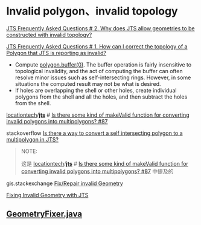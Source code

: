 # Invalid polygon、invalid topology

[JTS Frequently Asked Questions # 2. Why does JTS allow geometries to be constructed with invalid topology?](https://locationtech.github.io/jts/jts-faq.html#B2)

[JTS Frequently Asked Questions # 1. How can I correct the topology of a Polygon that JTS is reporting as invalid?](https://locationtech.github.io/jts/jts-faq.html#G1)

- Compute [polygon.buffer(0)](https://locationtech.github.io/jts/javadoc/org/locationtech/jts/geom/Geometry.html#buffer-double-). The buffer operation is fairly insensitive to topological invalidity, and the act of computing the buffer can often resolve minor issues such as self-intersecting rings. However, in some situations the computed result may not be what is desired.
- If holes are overlapping the shell or other holes, create individual polygons from the shell and all the holes, and then subtract the holes from the shell.



[locationtech](https://github.com/locationtech)/**[jts](https://github.com/locationtech/jts)** # [Is there some kind of makeValid function for converting invalid polygons into multipolygons? #87](https://github.com/locationtech/jts/issues/87)



stackoverflow [Is there a way to convert a self intersecting polygon to a multipolygon in JTS?](https://stackoverflow.com/questions/31473553/is-there-a-way-to-convert-a-self-intersecting-polygon-to-a-multipolygon-in-jts)

> NOTE:
>
> 这是 [locationtech](https://github.com/locationtech)/**[jts](https://github.com/locationtech/jts)** # [Is there some kind of makeValid function for converting invalid polygons into multipolygons? #87](https://github.com/locationtech/jts/issues/87) 中提及的
>
> 

gis.stackexchange [Fix/Repair invalid Geometry](https://gis.stackexchange.com/questions/376260/fix-repair-invalid-geometry) 



[Fixing Invalid Geometry with JTS](http://lin-ear-th-inking.blogspot.com/2021/05/fixing-invalid-geometry-with-jts.html)



## [**GeometryFixer.java**](https://github.com/locationtech/jts/blob/master/modules/core/src/main/java/org/locationtech/jts/geom/util/GeometryFixer.java) 